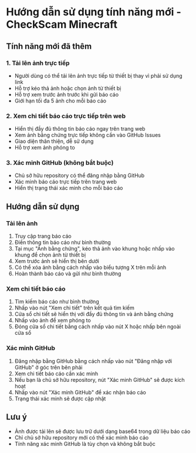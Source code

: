 # Hướng dẫn sử dụng tính năng mới - CheckScam Minecraft

## Tính năng mới đã thêm

### 1. Tải lên ảnh trực tiếp
- Người dùng có thể tải lên ảnh trực tiếp từ thiết bị thay vì phải sử dụng link
- Hỗ trợ kéo thả ảnh hoặc chọn ảnh từ thiết bị
- Hỗ trợ xem trước ảnh trước khi gửi báo cáo
- Giới hạn tối đa 5 ảnh cho mỗi báo cáo

### 2. Xem chi tiết báo cáo trực tiếp trên web
- Hiển thị đầy đủ thông tin báo cáo ngay trên trang web
- Xem ảnh bằng chứng trực tiếp không cần vào GitHub Issues
- Giao diện thân thiện, dễ sử dụng
- Hỗ trợ xem ảnh phóng to

### 3. Xác minh GitHub (không bắt buộc)
- Chủ sở hữu repository có thể đăng nhập bằng GitHub
- Xác minh báo cáo trực tiếp trên trang web
- Hiển thị trạng thái xác minh cho mỗi báo cáo

## Hướng dẫn sử dụng

### Tải lên ảnh
1. Truy cập trang báo cáo
2. Điền thông tin báo cáo như bình thường
3. Tại mục "Ảnh bằng chứng", kéo thả ảnh vào khung hoặc nhấp vào khung để chọn ảnh từ thiết bị
4. Xem trước ảnh sẽ hiển thị bên dưới
5. Có thể xóa ảnh bằng cách nhấp vào biểu tượng X trên mỗi ảnh
6. Hoàn thành báo cáo và gửi như bình thường

### Xem chi tiết báo cáo
1. Tìm kiếm báo cáo như bình thường
2. Nhấp vào nút "Xem chi tiết" trên kết quả tìm kiếm
3. Cửa sổ chi tiết sẽ hiển thị với đầy đủ thông tin và ảnh bằng chứng
4. Nhấp vào ảnh để xem phóng to
5. Đóng cửa sổ chi tiết bằng cách nhấp vào nút X hoặc nhấp bên ngoài cửa sổ

### Xác minh GitHub
1. Đăng nhập bằng GitHub bằng cách nhấp vào nút "Đăng nhập với GitHub" ở góc trên bên phải
2. Xem chi tiết báo cáo cần xác minh
3. Nếu bạn là chủ sở hữu repository, nút "Xác minh GitHub" sẽ được kích hoạt
4. Nhấp vào nút "Xác minh GitHub" để xác nhận báo cáo
5. Trạng thái xác minh sẽ được cập nhật

## Lưu ý
- Ảnh được tải lên sẽ được lưu trữ dưới dạng base64 trong dữ liệu báo cáo
- Chỉ chủ sở hữu repository mới có thể xác minh báo cáo
- Tính năng xác minh GitHub là tùy chọn và không bắt buộc
